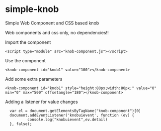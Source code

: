 # simple-knob
Simple Web Component and CSS based knob

Web components and css only, no dependencies!!


Import the component
```
<script type="module" src="knob-component.js"></script>
```

Use the component
```
<knob-component id="knob1" value="100"></knob-component>
```

Add some extra parameters
```
<knob-component id="knob1" style="height:80px;width:80px;" value="0" min="0" max="500" offsetangle="180"></knob-component>
```

Adding a listener for value changes
```
  var el = document.getElementsByTagName("knob-component")[0]
  document.addEventListener('knobuievent', function (ev) { 
          console.log("knobuievent",ev.detail) 
  }, false);
```